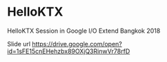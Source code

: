 # HelloKTX
HelloKTX Session in Google I/O Extend Bangkok 2018

Slide url https://drive.google.com/open?id=1sFE15cnEHehzbx89OXjQ3RinwVr78rfD
